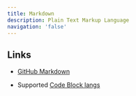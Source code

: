 ```yaml
---
title: Markdown
description: Plain Text Markup Language
navigation: 'false'
---
```


## Links

- [GitHub Markdown](https://docs.github.com/en/get-started/writing-on-github/getting-started-with-writing-and-formatting-on-github/quickstart-for-writing-on-github)

- Supported [Code Block langs](https://github.com/jincheng9/markdown_supported_languages)
